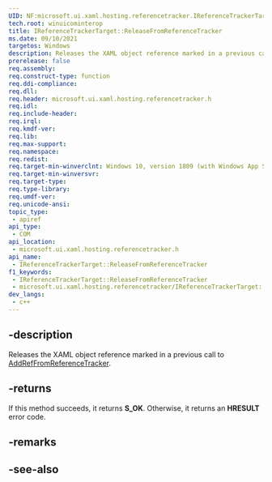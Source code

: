 ```yaml
---
UID: NF:microsoft.ui.xaml.hosting.referencetracker.IReferenceTrackerTarget.ReleaseFromReferenceTracker
tech.root: winuicominterop
title: IReferenceTrackerTarget::ReleaseFromReferenceTracker
ms.date: 09/10/2021
targetos: Windows
description: Releases the XAML object reference marked in a previous call to AddRefFromReferenceTracker.
prerelease: false
req.assembly: 
req.construct-type: function
req.ddi-compliance: 
req.dll: 
req.header: microsoft.ui.xaml.hosting.referencetracker.h
req.idl: 
req.include-header: 
req.irql: 
req.kmdf-ver: 
req.lib: 
req.max-support: 
req.namespace: 
req.redist: 
req.target-min-winverclnt: Windows 10, version 1809 (with Windows App SDK 0.5 or later)
req.target-min-winversvr: 
req.target-type: 
req.type-library: 
req.umdf-ver: 
req.unicode-ansi: 
topic_type:
 - apiref
api_type:
 - COM
api_location:
 - microsoft.ui.xaml.hosting.referencetracker.h
api_name:
 - IReferenceTrackerTarget::ReleaseFromReferenceTracker
f1_keywords:
 - IReferenceTrackerTarget::ReleaseFromReferenceTracker
 - microsoft.ui.xaml.hosting.referencetracker/IReferenceTrackerTarget::ReleaseFromReferenceTracker
dev_langs:
 - c++
---
```


## -description

Releases the XAML object reference marked in a previous call to [AddRefFromReferenceTracker](nf-microsoft-ui-xaml-hosting-referencetracker-ireferencetrackertarget-addreffromreferencetracker.md).

## -returns

If this method succeeds, it returns **S_OK**. Otherwise, it returns an **HRESULT** error code.

## -remarks

## -see-also

